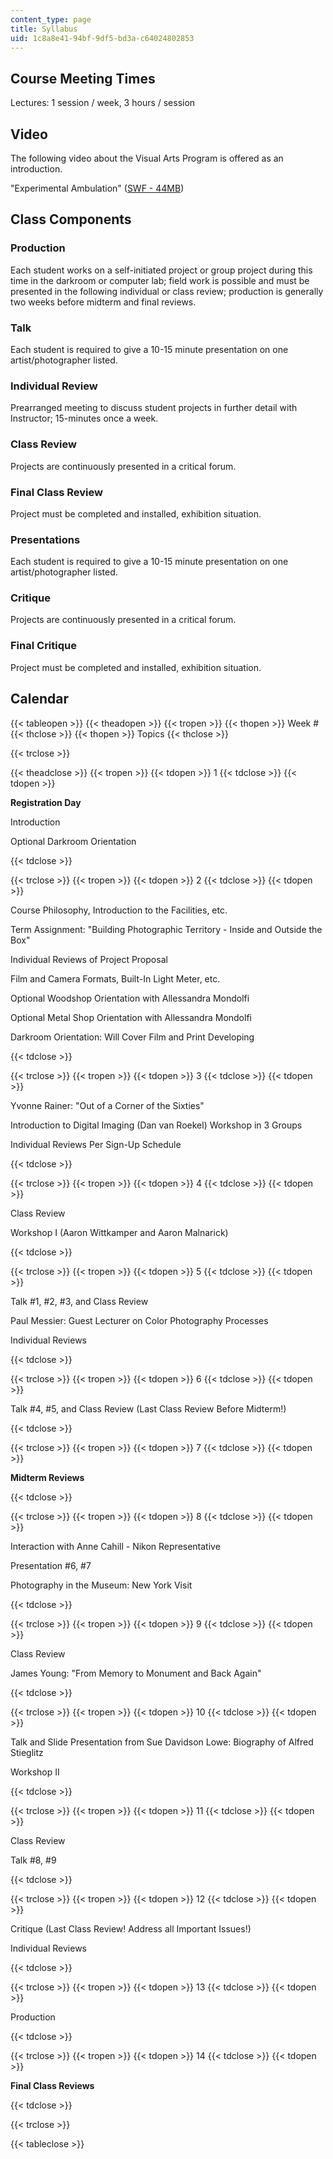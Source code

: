 ```yaml
---
content_type: page
title: Syllabus
uid: 1c8a8e41-94bf-9df5-bd3a-c64024802853
---
```


Course Meeting Times
--------------------

Lectures: 1 session / week, 3 hours / session

Video
-----

The following video about the Visual Arts Program is offered as an introduction.

"Experimental Ambulation" ([SWF - 44MB](/ans7870/4/4.341/4-341.swf))

Class Components
----------------

### Production

Each student works on a self-initiated project or group project during this time in the darkroom or computer lab; field work is possible and must be presented in the following individual or class review; production is generally two weeks before midterm and final reviews.

### Talk

Each student is required to give a 10-15 minute presentation on one artist/photographer listed.

### Individual Review

Prearranged meeting to discuss student projects in further detail with Instructor; 15-minutes once a week.

### Class Review

Projects are continuously presented in a critical forum.

### Final Class Review

Project must be completed and installed, exhibition situation.

### Presentations

Each student is required to give a 10-15 minute presentation on one artist/photographer listed.

### Critique

Projects are continuously presented in a critical forum.

### Final Critique

Project must be completed and installed, exhibition situation.

Calendar
--------

{{< tableopen >}}
{{< theadopen >}}
{{< tropen >}}
{{< thopen >}}
Week #
{{< thclose >}}
{{< thopen >}}
Topics
{{< thclose >}}

{{< trclose >}}

{{< theadclose >}}
{{< tropen >}}
{{< tdopen >}}
1
{{< tdclose >}}
{{< tdopen >}}


**Registration Day**

Introduction

Optional Darkroom Orientation


{{< tdclose >}}

{{< trclose >}}
{{< tropen >}}
{{< tdopen >}}
2
{{< tdclose >}}
{{< tdopen >}}


Course Philosophy, Introduction to the Facilities, etc.

Term Assignment: "Building Photographic Territory - Inside and Outside the Box"

Individual Reviews of Project Proposal

Film and Camera Formats, Built-In Light Meter, etc.

Optional Woodshop Orientation with Allessandra Mondolfi

Optional Metal Shop Orientation with Allessandra Mondolfi

Darkroom Orientation: Will Cover Film and Print Developing


{{< tdclose >}}

{{< trclose >}}
{{< tropen >}}
{{< tdopen >}}
3
{{< tdclose >}}
{{< tdopen >}}


Yvonne Rainer: "Out of a Corner of the Sixties"

Introduction to Digital Imaging (Dan van Roekel) Workshop in 3 Groups

Individual Reviews Per Sign-Up Schedule


{{< tdclose >}}

{{< trclose >}}
{{< tropen >}}
{{< tdopen >}}
4
{{< tdclose >}}
{{< tdopen >}}


Class Review

Workshop I (Aaron Wittkamper and Aaron Malnarick)


{{< tdclose >}}

{{< trclose >}}
{{< tropen >}}
{{< tdopen >}}
5
{{< tdclose >}}
{{< tdopen >}}


Talk #1, #2, #3, and Class Review

Paul Messier: Guest Lecturer on Color Photography Processes

Individual Reviews


{{< tdclose >}}

{{< trclose >}}
{{< tropen >}}
{{< tdopen >}}
6
{{< tdclose >}}
{{< tdopen >}}


Talk #4, #5, and Class Review (Last Class Review Before Midterm!)


{{< tdclose >}}

{{< trclose >}}
{{< tropen >}}
{{< tdopen >}}
7
{{< tdclose >}}
{{< tdopen >}}


**Midterm Reviews**


{{< tdclose >}}

{{< trclose >}}
{{< tropen >}}
{{< tdopen >}}
8
{{< tdclose >}}
{{< tdopen >}}


Interaction with Anne Cahill - Nikon Representative

Presentation #6, #7

Photography in the Museum: New York Visit


{{< tdclose >}}

{{< trclose >}}
{{< tropen >}}
{{< tdopen >}}
9
{{< tdclose >}}
{{< tdopen >}}


Class Review

James Young: "From Memory to Monument and Back Again"


{{< tdclose >}}

{{< trclose >}}
{{< tropen >}}
{{< tdopen >}}
10
{{< tdclose >}}
{{< tdopen >}}


Talk and Slide Presentation from Sue Davidson Lowe: Biography of Alfred Stieglitz

Workshop II


{{< tdclose >}}

{{< trclose >}}
{{< tropen >}}
{{< tdopen >}}
11
{{< tdclose >}}
{{< tdopen >}}


Class Review

Talk #8, #9


{{< tdclose >}}

{{< trclose >}}
{{< tropen >}}
{{< tdopen >}}
12
{{< tdclose >}}
{{< tdopen >}}


Critique (Last Class Review! Address all Important Issues!)

Individual Reviews


{{< tdclose >}}

{{< trclose >}}
{{< tropen >}}
{{< tdopen >}}
13
{{< tdclose >}}
{{< tdopen >}}


Production


{{< tdclose >}}

{{< trclose >}}
{{< tropen >}}
{{< tdopen >}}
14
{{< tdclose >}}
{{< tdopen >}}


**Final Class Reviews**


{{< tdclose >}}

{{< trclose >}}

{{< tableclose >}}